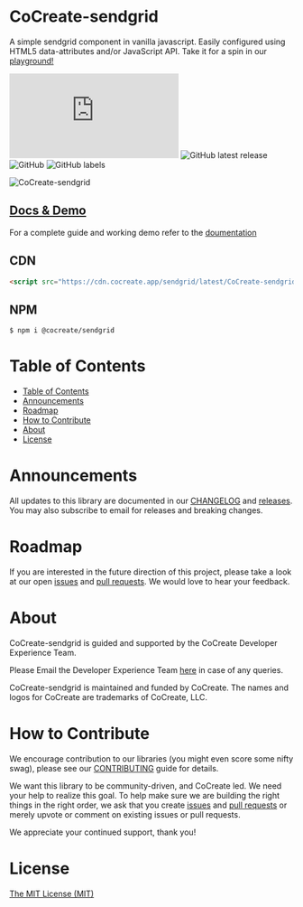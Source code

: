 # CoCreate-sendgrid

A simple sendgrid component in vanilla javascript. Easily configured using HTML5 data-attributes and/or JavaScript API. Take it for a spin in our [playground!](https://cocreate.app/docs/sendgrid)

![GitHub file size in bytes](https://img.shields.io/github/size/CoCreate-app/CoCreate-sendgrid/dist/CoCreate-sendgrid.min.js?label=minified%20size&style=for-the-badge)
![GitHub latest release](https://img.shields.io/github/v/release/CoCreate-app/CoCreate-sendgrid?style=for-the-badge)
![GitHub](https://img.shields.io/github/license/CoCreate-app/CoCreate-sendgrid?style=for-the-badge)
![GitHub labels](https://img.shields.io/github/labels/CoCreate-app/CoCreate-sendgrid/help%20wanted?style=for-the-badge)

![CoCreate-sendgrid](https://cdn.cocreate.app/docs/CoCreate-sendgrid.gif)

## [Docs & Demo](https://cocreate.app/docs/sendgrid)

For a complete guide and working demo refer to the [doumentation](https://cocreate.app/docs/sendgrid)

## CDN

```html
<script src="https://cdn.cocreate.app/sendgrid/latest/CoCreate-sendgrid.min.js"></script>
```


## NPM

```shell
$ npm i @cocreate/sendgrid
```

# Table of Contents

- [Table of Contents](#table-of-contents)
- [Announcements](#announcements)
- [Roadmap](#roadmap)
- [How to Contribute](#how-to-contribute)
- [About](#about)
- [License](#license)

<a name="announcements"></a>

# Announcements

All updates to this library are documented in our [CHANGELOG](https://github.com/CoCreate-app/CoCreate-sendgrid/blob/master/CHANGELOG.md) and [releases](https://github.com/CoCreate-app/CoCreate-sendgrid/releases). You may also subscribe to email for releases and breaking changes.

<a name="roadmap"></a>

# Roadmap

If you are interested in the future direction of this project, please take a look at our open [issues](https://github.com/CoCreate-app/CoCreate-sendgrid/issues) and [pull requests](https://github.com/CoCreate-app/CoCreate-sendgrid/pulls). We would love to hear your feedback.

<a name="about"></a>

# About

CoCreate-sendgrid is guided and supported by the CoCreate Developer Experience Team.

Please Email the Developer Experience Team [here](mailto:develop@cocreate.app) in case of any queries.

CoCreate-sendgrid is maintained and funded by CoCreate. The names and logos for CoCreate are trademarks of CoCreate, LLC.

<a name="contribute"></a>

# How to Contribute

We encourage contribution to our libraries (you might even score some nifty swag), please see our [CONTRIBUTING](https://github.com/CoCreate-app/CoCreate-sendgrid/blob/master/CONTRIBUTING.md) guide for details.

We want this library to be community-driven, and CoCreate led. We need your help to realize this goal. To help make sure we are building the right things in the right order, we ask that you create [issues](https://github.com/CoCreate-app/CoCreate-sendgrid/issues) and [pull requests](https://github.com/CoCreate-app/CoCreate-sendgrid/pulls) or merely upvote or comment on existing issues or pull requests.

We appreciate your continued support, thank you!

# License

[The MIT License (MIT)](https://github.com/CoCreate-app/CoCreate-sendgrid/blob/master/LICENSE)
